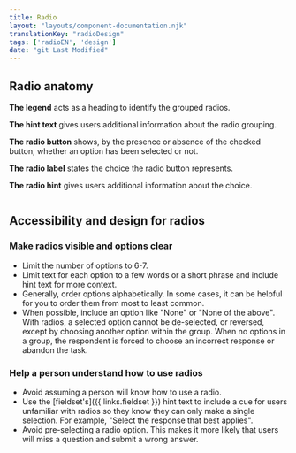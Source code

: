 ```yaml
---
title: Radio
layout: "layouts/component-documentation.njk"
translationKey: "radioDesign"
tags: ['radioEN', 'design']
date: "git Last Modified"
---
```


## Radio anatomy

**The legend** acts as a heading to identify the grouped radios.

**The hint text** gives users additional information about the radio grouping.

**The radio button** shows, by the presence or absence of the checked button, whether an option has been selected or not.

**The radio label** states the choice the radio button represents.

**The radio hint** gives users additional information about the choice.

<img class="b-sm b-gray p-400" src="/images/en/anatomy/gcds-radio-anatomy.svg" alt=""/>

## Accessibility and design for radios

### Make radios visible and options clear

- Limit the number of options to 6-7.
- Limit text for each option to a few words or a short phrase and include hint text for more context.
- Generally, order options alphabetically. In some cases, it can be helpful for you to order them from most to least common.
- When possible, include an option like "None" or "None of the above". With radios, a selected option cannot be de-selected, or reversed, except by choosing another option within the group. When no options in a group, the respondent is forced to choose an incorrect response or abandon the task.

### Help a person understand how to use radios

- Avoid assuming a person will know how to use a radio.
- Use the [fieldset's]({{ links.fieldset }}) hint text to include a cue for users unfamiliar with radios so they know they can only make a single selection. For example, "Select the response that best applies".
- Avoid pre-selecting a radio option. This makes it more likely that users will miss a question and submit a wrong answer.
